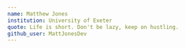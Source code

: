 ```yaml
---
name: Matthew Jones
institution: University of Exeter
quote: Life is short. Don't be lazy, keep on hustling.
github_user: MattJonesDev
---
```

